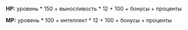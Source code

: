 **HP:** уровень * 150 + выносливость  * 12 + 100 + бонусы + проценты 

**MP:** уровень * 100 + интеллект * 12 + 100 + бонусы + проценты
